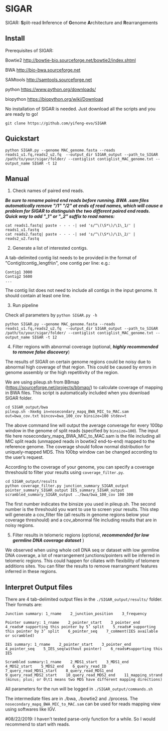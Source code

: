 # SIGAR
SIGAR: **S**plit-read **I**nference of **G**enome **A**rchitecture and **R**earrangements


## Install

Prerequisites of SIGAR:

Bowtie2 http://bowtie-bio.sourceforge.net/bowtie2/index.shtml

BWA http://bio-bwa.sourceforge.net

SAMtools http://samtools.sourceforge.net

python https://www.python.org/downloads/

biopython https://biopython.org/wiki/Download

No installation of SIGAR is needed. Just download all the scripts and you are ready to go!
```
git clone https://github.com/yifeng-evo/SIGAR 
```

## Quickstart
```
python SIGAR.py --genome MAC_genome.fasta --reads reads1_u1.fq,reads2_u2.fq  --output_dir SIGAR_output --path_to_SIGAR /path/to/your/sigar/folder/ --contiglist contiglist_MAC_genome.txt --output_name SIGAR -t 12
```

## Manual
1. Check names of paired end reads.

***Be sure to rename paired end reads before running. BWA .sam files automatically remove "/1" "/2" at ends of read names, which will cause a problem for SIGAR to distinguish the two different paired end reads. Quick way to add "_1" or "_2" suffix to read names:***
```
cat reads1.fastq| paste - - - -| sed 's/^\(\S*\)/\1\_1/' | reads1_u1.fastq
cat reads2.fastq| paste - - - -| sed 's/^\(\S*\)/\1\_2/' | reads2_u2.fastq
```

2. Generate a list of interested contigs.

A tab-delimited contig list needs to be provided in the format of "Contig\tcontig_length\n", one contig per line:
e.g.:
```
Contig1	3000
Contig2	5600
...
```
The contig list does not need to include all contigs in the input genome. It should contain at least one line.

3. Run pipeline

Check all parameters by `python SIGAR.py -h`
```
python SIGAR.py --genome MAC_genome.fasta --reads reads1_u1.fq,reads2_u2.fq  --output_dir SIGAR_output --path_to_SIGAR /path/to/your/sigar/folder/ --contiglist contiglist_MAC_genome.txt --output_name SIGAR -t 12
```

4. Filter regions with abnormal coverage (optional, ***highly recommended to remove false discovery***) 

The results of SIGAR on certain genome regions could be noisy due to abnormal high coverage of that region. This could be caused by errors in genome assembly or the high repetitivity of the region.

We are using pileup.sh from BBmap (https://sourceforge.net/projects/bbmap/) to calculate coverage of mapping in BWA files. This script is automatically included when you download SIGAR folder.

```
cd SIGAR_output/bwa
pileup.sh -Xmx6g in=nosecondary_mapq_BWA_MIC_to_MAC.sam out=bwa_cov.txt bincov=bwa_100_cov binsize=100 stdev=t
```
The above command line will output the average converage for every 100bp window in the genome of split reads (specified by `binsize=100`). The input file here nosecondary_mapq_BWA_MIC_to_MAC.sam is the file including all MIC split reads (unmapped reads in bowtie2 end-to-end) mapped to the reference genome. The coverage should follow normal distribution for uniquely-mapped MDS.
This 100bp window can be changed according to the user’s request.

According to the coverage of your genome, you can specify a coverage threshould to filter your results using `coverage_filter.py`.
```
cd SIGAR_output/results
python coverage_filter.py junction_summary_SIGAR_output pointer_summary_SIGAR_output IES_summary_SIGAR_output scrambled_summary_SIGAR_output ../bwa/bwa_100_cov 100 300
```
The first number indicates the binsize you used in pileup.sh. The second number is the threshould you want to use to screen your results. This step will generate a cov_filter file (all results in genome regions below your coverage threshould) and a cov_abnormal file including results that are in noisy regions.

5. Filter results in telomeric regions (optional, ***recommended for low germline DNA coverage dataset*** )

We observed when using whole cell DNA seq or dataset with low germline DNA coverage, a lot of rearrangement junctions/pointers will be inferred in telomeric regions. This could happen for ciliates with flexibility of telomere additions sites. You can filter the results to remove rearrangment features inferred in these regions.


## Interpret Output files

There are 4 tab-delimited output files in the `./SIGAR_output/results/` folder. Their formats are:

```
Junction summary: 1_rname    2_junction_position    3_frequency

Pointer summary: 1_rname    2_pointer_start    3_pointer_end    4_reads# supporting this pointer by 5’ split    5_reads# supporting this pointer by 3’ split    6_pointer_seq    7_comment(IES available or scrambled)

IES summary: 1_rname    2_pointer_start    3_pointer_end    4_pointer_seq    5_IES_seq(without pointer)    6_reads#supporting this IES

Scrambled summary:1_rname    2_MDS1_start    3_MDS1_end    4_MDS2_start    5_MDS2_end    6_query_read_ID    7_query_read_MDS1_start    8_query_read_MDS1_end    9_query_read_MDS2_start    10_query_read_MDS2_end    11_mapping_strand (minus; plus; or 0\t1 means two MDS have different mapping directions)
```

All parameters for the run will be logged in `./SIGAR_output/commands.sh`

The intermediate files are in ./bwa, ./bowtie2 and ./process. The `nosecondary_mapq_BWA_MIC_to_MAC.sam` can be used for reads mapping view using softwares like IGV. 


#08/22/2019:
I haven't tested parse-only function for a while. So I would recommend to start with reads. 

